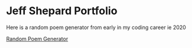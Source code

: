 # Jeff Shepard Portfolio

Here is a random poem generator from early in my coding career ie 2020

[Random Poem Generator](jeffshepard.dev/randompoemgenerator)

